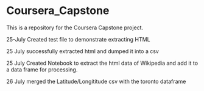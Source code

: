 # Coursera_Capstone
This is a repository for the Coursera Capstone project.
















25-July Created test file to demonstrate extracting HTML

25 July successfully extracted html and dumped it into a csv

25 July Created Notebook to extract the html data of Wikipedia and add it to a data frame for processing.

26 July merged the Latitude/Longititude csv with the toronto dataframe
